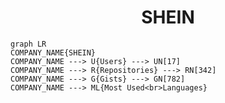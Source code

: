 <h1 align="center">SHEIN</h1>

```mermaid
graph LR
COMPANY_NAME{SHEIN}
COMPANY_NAME ---> U{Users} ---> UN[17]
COMPANY_NAME ---> R{Repositories} ---> RN[342]
COMPANY_NAME ---> G{Gists} ---> GN[782]
COMPANY_NAME ---> ML{Most Used<br>Languages}
```
